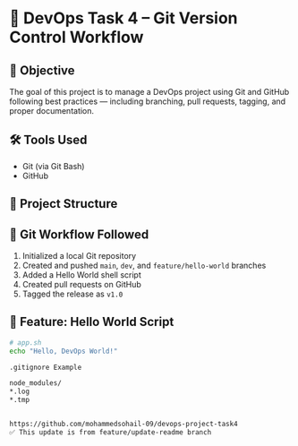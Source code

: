 # 🚀 DevOps Task 4 – Git Version Control Workflow

## 📌 Objective
The goal of this project is to manage a DevOps project using Git and GitHub following best practices — including branching, pull requests, tagging, and proper documentation.

## 🛠 Tools Used
- Git (via Git Bash)
- GitHub

## 📂 Project Structure



## 🔁 Git Workflow Followed
1. Initialized a local Git repository
2. Created and pushed `main`, `dev`, and `feature/hello-world` branches
3. Added a Hello World shell script
4. Created pull requests on GitHub
5. Tagged the release as `v1.0`

## 🧪 Feature: Hello World Script
```bash
# app.sh
echo "Hello, DevOps World!"

.gitignore Example

node_modules/
*.log
*.tmp


https://github.com/mohammedsohail-09/devops-project-task4
✅ This update is from feature/update-readme branch
